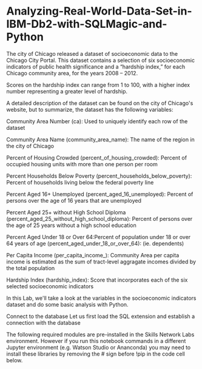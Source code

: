 # Analyzing-Real-World-Data-Set-in-IBM-Db2-with-SQLMagic-and-Python



The city of Chicago released a dataset of socioeconomic data to the Chicago City Portal. This dataset contains a selection of six socioeconomic indicators of public health significance and a “hardship index,” for each Chicago community area, for the years 2008 – 2012.

Scores on the hardship index can range from 1 to 100, with a higher index number representing a greater level of hardship.

A detailed description of the dataset can be found on the city of Chicago's website, but to summarize, the dataset has the following variables:

Community Area Number (ca): Used to uniquely identify each row of the dataset

Community Area Name (community_area_name): The name of the region in the city of Chicago

Percent of Housing Crowded (percent_of_housing_crowded): Percent of occupied housing units with more than one person per room

Percent Households Below Poverty (percent_households_below_poverty): Percent of households living below the federal poverty line

Percent Aged 16+ Unemployed (percent_aged_16_unemployed): Percent of persons over the age of 16 years that are unemployed

Percent Aged 25+ without High School Diploma (percent_aged_25_without_high_school_diploma): Percent of persons over the age of 25 years without a high school education

Percent Aged Under 18 or Over 64:Percent of population under 18 or over 64 years of age (percent_aged_under_18_or_over_64): (ie. dependents)

Per Capita Income (per_capita_income_): Community Area per capita income is estimated as the sum of tract-level aggragate incomes divided by the total population

Hardship Index (hardship_index): Score that incorporates each of the six selected socioeconomic indicators

In this Lab, we'll take a look at the variables in the socioeconomic indicators dataset and do some basic analysis with Python.

Connect to the database Let us first load the SQL extension and establish a connection with the database

The following required modules are pre-installed in the Skills Network Labs environment. However if you run this notebook commands in a different Jupyter environment (e.g. Watson Studio or Ananconda) you may need to install these libraries by removing the # sign before !pip in the code cell below.
